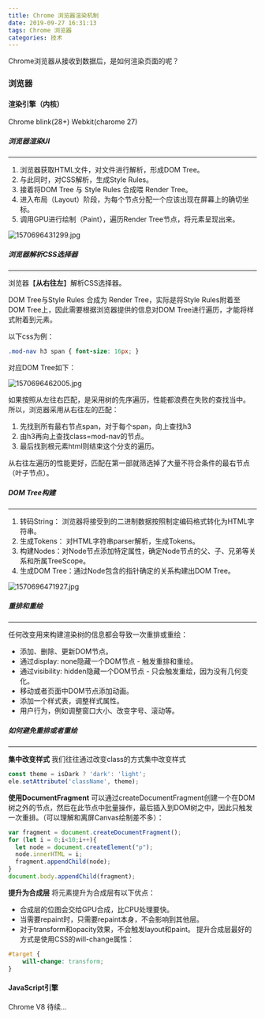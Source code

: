 ```yaml
---
title: Chrome 浏览器渲染机制
date: 2019-09-27 16:31:13
tags: Chrome 浏览器
categories: 技术
---
```


Chrome浏览器从接收到数据后，是如何渲染页面的呢？
<!-- more -->

### 浏览器
#### 渲染引擎（内核）
Chrome blink(28+) Webkit(charome 27)
##### 浏览器渲染UI
---
1. 浏览器获取HTML文件，对文件进行解析，形成DOM Tree。
2. 与此同时，对CSS解析，生成Style Rules。
3. 接着将DOM Tree 与 Style Rules 合成喂 Render Tree。
4. 进入布局（Layout）阶段，为每个节点分配一个应该出现在屏幕上的确切坐标。
5. 调用GPU进行绘制（Paint），遍历Render Tree节点，将元素呈现出来。

![1570696431299.jpg](img/Chrome-浏览器渲染机制/1570696431299.jpg)

##### 浏览器解析CSS选择器
---
浏览器【**从右往左**】解析CSS选择器。  

DOM Tree与Style Rules 合成为 Render Tree，实际是将Style Rules附着至DOM Tree上，因此需要根据浏览器提供的信息对DOM Tree进行遍历，才能将样式附着到元素。  

以下css为例：
```css
.mod-nav h3 span { font-size: 16px; }
```
对应DOM Tree如下：


![1570696462005.jpg](img/Chrome-浏览器渲染机制/1570696462005.jpg)

如果按照从左往右匹配，是采用树的先序遍历，性能都浪费在失败的查找当中。
所以，浏览器采用从右往左的匹配：
1. 先找到所有最右节点span，对于每个span，向上查找h3
2. 由h3再向上查找class=mod-nav的节点。
3. 最后找到根元素html则结束这个分支的遍历。

从右往左遍历的性能更好，匹配在第一部就筛选掉了大量不符合条件的最右节点（叶子节点）。

##### DOM Tree构建
---
1. 转码String： 浏览器将接受到的二进制数据按照制定编码格式转化为HTML字符串。
2. 生成Tokens： 对HTML字符串parser解析，生成Tokens。
3. 构建Nodes：对Node节点添加特定属性，确定Node节点的父、子、兄弟等关系和所属TreeScope。
4. 生成DOM Tree：通过Node包含的指针确定的关系构建出DOM Tree。

![1570696471927.jpg](img/Chrome-浏览器渲染机制/1570696471927.jpg)

##### 重排和重绘
---
任何改变用来构建渲染树的信息都会导致一次重排或重绘：
- 添加、删除、更新DOM节点。
- 通过display: none隐藏一个DOM节点 - 触发重排和重绘。
- 通过visibility: hidden隐藏一个DOM节点 - 只会触发重绘，因为没有几何变化。
- 移动或者页面中DOM节点添加动画。
- 添加一个样式表，调整样式属性。
- 用户行为，例如调整窗口大小、改变字号、滚动等。

##### 如何避免重排或者重绘
---
**集中改变样式**
我们往往通过改变class的方式集中改变样式
```javascript
const theme = isDark ? 'dark': 'light';
ele.setAttribute('className', theme);
```
**使用DocumentFragment**
可以通过createDocumentFragment创建一个在DOM树之外的节点，然后在此节点中批量操作，最后插入到DOM树之中，因此只触发一次重排。（可以理解和离屏Canvas绘制差不多）：
```javascript
var fragment = document.createDocumentFragment();
for (let i = 0;i<10;i++){
  let node = document.createElement("p");
  node.innerHTML = i;
  fragment.appendChild(node);
}
document.body.appendChild(fragment);
```
**提升为合成层**
将元素提升为合成层有以下优点：
- 合成层的位图会交给GPU合成，比CPU处理要快。
- 当需要repaint时，只需要repaint本身，不会影响到其他层。
- 对于transform和opacity效果，不会触发layout和paint。
提升合成层最好的方式是使用CSS的will-change属性：
```css
#target {
    will-change: transform;
}
```
#### JavaScript引擎
Chrome V8
待续...